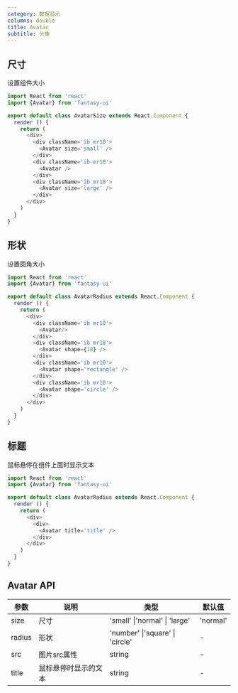 ```yaml
---
category: 数据显示
columns: double
title: Avatar
subtitle: 头像
---
```


## 尺寸

设置组件大小

```js
import React from 'react'
import {Avatar} from 'fantasy-ui'

export default class AvatarSize extends React.Component {
  render () {
    return (
      <div>
        <div className='ib mr10'>
          <Avatar size='small' />
        </div>
        <div className='ib mr10'>
          <Avatar />
        </div>
        <div className='ib mr10'>
          <Avatar size='large' />
        </div>
      </div>
    )
  }
}
```

## 形状

设置圆角大小

```js
import React from 'react'
import {Avatar} from 'fantasy-ui'

export default class AvatarRadius extends React.Component {
  render () {
    return (
      <div>
        <div className='ib mr10'>
          <Avatar/>
        </div>
        <div className='ib mr10'>
          <Avatar shape={10} />
        </div>
        <div className='ib mr10'>
          <Avatar shape='rectangle' />
        </div>
        <div className='ib mr10'>
          <Avatar shape='circle' />
        </div>
      </div>
    )
  }
}
```

## 标题

鼠标悬停在组件上面时显示文本

```js
import React from 'react'
import {Avatar} from 'fantasy-ui'

export default class AvatarRadius extends React.Component {
  render () {
    return (
      <div>
        <div>
          <Avatar title='title' />
        </div>
      </div>
    )
  }
}
```

## Avatar API

| 参数 | 说明 | 类型 | 默认值 |
|---|---|---|---|
| size | 尺寸 | 'small' \|'normal' \| 'large' | 'normal' |
| radius | 形状 | 'number' \|'square' \| 'circle' | - |
| src | 图片src属性 | string | - |
| title | 鼠标悬停时显示的文本 | string | - |
